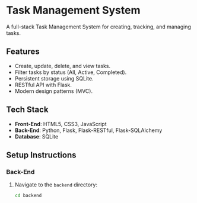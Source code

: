 # Task Management System

A full-stack Task Management System for creating, tracking, and managing tasks.

## Features
- Create, update, delete, and view tasks.
- Filter tasks by status (All, Active, Completed).
- Persistent storage using SQLite.
- RESTful API with Flask.
- Modern design patterns (MVC).

## Tech Stack
- **Front-End**: HTML5, CSS3, JavaScript
- **Back-End**: Python, Flask, Flask-RESTful, Flask-SQLAlchemy
- **Database**: SQLite

## Setup Instructions

### Back-End
1. Navigate to the `backend` directory:
   ```bash
   cd backend
